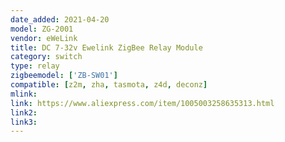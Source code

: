 ```yaml
---
date_added: 2021-04-20
model: ZG-2001
vendor: eWeLink
title: DC 7-32v Ewelink ZigBee Relay Module
category: switch
type: relay
zigbeemodel: ['ZB-SW01']
compatible: [z2m, zha, tasmota, z4d, deconz]
mlink: 
link: https://www.aliexpress.com/item/1005003258635313.html
link2: 
link3: 
---
```

